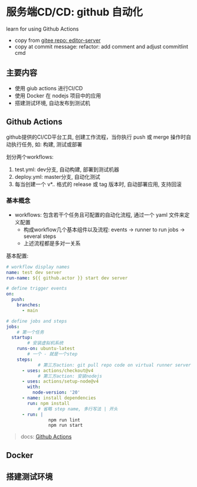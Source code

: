 # 服务端CD/CD: github 自动化
learn for using Github Actions

- copy from [gitee repo: editor-server](https://gitee.com/zhelingwang/editor-server.git)
- copy at commit message: refactor: add comment and adjust commitlint cmd

## 主要内容
- 使用 giub actions 进行CI/CD
- 使用 Docker 在 nodejs 项目中的应用
- 搭建测试环境, 自动发布到测试机


## Github Actions
github提供的CI/CD平台工具, 创建工作流程，当你执行 push 或 merge 操作时自动执行任务, 如: 构建, 测试或部署

划分两个workflows:
1. test.yml: dev分支, 自动构建, 部署到测试机器
2. deploy.yml: master分支, 自动化测试
3. 每当创建一个 v*.*.* 格式的 release 或 tag 版本时, 自动部署应用, 支持回滚

### 基本概念
- workflows: 包含若干个任务且可配置的自动化流程, 通过一个 yaml 文件来定义配置
	- 构成workflow几个基本组件以及流程: events -> runner to run jobs -> several steps
	- 上述流程都是多对一关系

基本配置:
```yaml
# workflow display names
name: test dev server
run-name: ${{ github.actor }} start dev server

# define trigger events
on: 
  push:
    branches:
      - main

# define jobs and steps
jobs:
	# 第一个任务
  startup:
		# 安装虚拟机系统
    runs-on: ubuntu-latest
		# 一个 - 就是一个step
    steps:
			# 第三方action: git pull repo code on virtual runner server
      - uses: actions/checkout@v4
			# 第三方action: 安装nodejs
      - uses: actions/setup-node@v4
        with:
          node-version: '20'
      - name: install dependencies
        run: npm install
			# 省略 step name, 多行写法 | 开头
      - run: |
				npm run lint
				npm run start
```

> docs: [Github Actions](https://docs.github.com/en/actions/quickstart)



## Docker



## 搭建测试环境